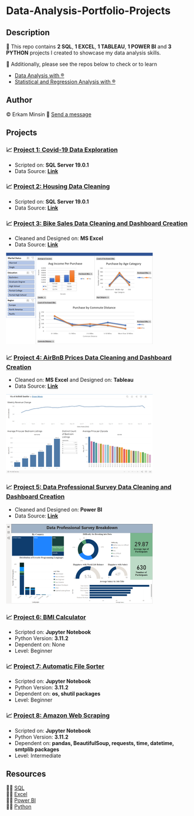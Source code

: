 # Data-Analysis-Portfolio-Projects

## Description
:pushpin: This repo contains **2 SQL**, **1 EXCEL**, **1 TABLEAU**, **1 POWER BI** and **3 PYTHON** projects I created to showcase my data analysis skills.  

:pushpin: Additionally, please see the repos below to check or to learn   
+ [Data Analysis with :registered:](https://github.com/eminsin/Learn-R-for-Data-Analysis)    
+ [Statistical and Regression Analysis with :registered:](https://github.com/eminsin/Learn-Statistics-and-Regression-Analysis)   
## Author
:copyright: Erkam Minsin    :email: [Send a message](https://www.linkedin.com/in/erkam-minsin-msc-37537514a/)
## Projects
### :chart_with_upwards_trend: [Project 1: Covid-19 Data Exploration](https://github.com/eminsin/Data-Analysis-Portfolio-Projects/blob/main/Covid2023.sql)
+ Scripted on: **SQL Server 19.0.1**
+ Data Source: **[Link](https://ourworldindata.org/covid-deaths)**
### :chart_with_upwards_trend: [Project 2: Housing Data Cleaning](https://github.com/eminsin/Data-Analysis-Portfolio-Projects/blob/main/NashvilleHousing.sql)
+ Scripted on: **SQL Server 19.0.1**
+ Data Source: **[Link](https://github.com/AlexTheAnalyst/PortfolioProjects/blob/main/Nashville%20Housing%20Data%20for%20Data%20Cleaning.xlsx)**
### :chart_with_upwards_trend: [Project 3: Bike Sales Data Cleaning and Dashboard Creation](https://github.com/eminsin/Data-Analysis-Portfolio-Projects/blob/main/Excel%20Project%20Dataset.xlsx)
+ Cleaned and Designed on: **MS Excel**
+ Data Source: **[Link](https://github.com/AlexTheAnalyst/Excel-Tutorial/blob/main/Excel%20Project%20Dataset.xlsx)**    

![](https://github.com/eminsin/Data-Analysis-Portfolio/blob/main/certification/Excel2.png)
### :chart_with_upwards_trend: [Project 4: AirBnB Prices Data Cleaning and Dashboard Creation](https://public.tableau.com/app/profile/erkam.minsin/viz/VizofAirBnBSeattle/Dashboard1)
+ Cleaned on: **MS Excel** and Designed on: **Tableau**
+ Data Source: **[Link](https://www.kaggle.com/datasets/alexanderfreberg/airbnb-listings-2016-dataset)**    

![](https://github.com/eminsin/Data-Analysis-Portfolio/blob/main/certification/Tableau2.png)
### :chart_with_upwards_trend: [Project 5: Data Professional Survey Data Cleaning and Dashboard Creation](https://github.com/eminsin/Data-Analysis-Portfolio-Projects/blob/main/Project.pbix)
+ Cleaned and Designed on: **Power BI**
+ Data Source: **[Link](https://github.com/AlexTheAnalyst/Power-BI/blob/main/Power%20BI%20-%20Final%20Project.xlsx)**    

![](https://github.com/eminsin/Data-Analysis-Portfolio/blob/main/certification/PowerBI2.png)
### :chart_with_upwards_trend: [Project 6: BMI Calculator](https://github.com/eminsin/Data-Analysis-Portfolio-Projects/blob/main/BMI%20Calculator%20.ipynb)
+ Scripted on: **Jupyter Notebook**
+ Python Version: **3.11.2**
+ Dependent on: None
+ Level: Beginner
### :chart_with_upwards_trend: [Project 7: Automatic File Sorter](https://github.com/eminsin/Data-Analysis-Portfolio-Projects/blob/main/Automatic%20Files%20Sorter.ipynb)
+ Scripted on: **Jupyter Notebook**
+ Python Version: **3.11.2**
+ Dependent on: **os, shutil packages**
+ Level: Beginner
### :chart_with_upwards_trend: [Project 8: Amazon Web Scraping](https://github.com/eminsin/Data-Analysis-Portfolio-Projects/blob/main/Amazon%20Web%20Scraping%20Using%20Python.ipynb)
+ Scripted on: **Jupyter Notebook**
+ Python Version: **3.11.2**
+ Dependent on: **pandas, BeautifulSoup, requests, time, datetime, smtplib packages**
+ Level: Intermediate
## Resources    
  :man_student: [SQL](https://github.com/eminsin/Learn-SQL-for-Data-Analysis)   
  :man_student: [Excel](https://github.com/eminsin/Learn-Excel-for-Data-Analysis)   
  :man_student: [Power BI](https://github.com/eminsin/Learn-PowerBI-for-Data-Analysis)    
  :man_student: [Python](https://github.com/eminsin/Learn-Python-for-Data-Analysis)   
    
  
